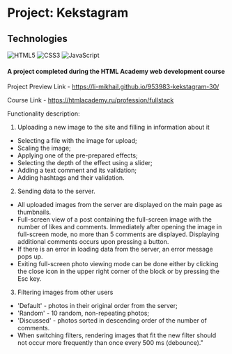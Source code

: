 # Project: Kekstagram

## Technologies
![HTML5](https://img.shields.io/badge/-HTML5-e34f26?logo=html5&logoColor=white)
![CSS3](https://img.shields.io/badge/-CSS3-1572b6?logo=css3&logoColor=white)
![JavaScript](https://img.shields.io/badge/-JavaScript-f7df1e?logo=javaScript&logoColor=black)

#### **A project completed during the HTML Academy web development course**

Project Preview Link - https://li-mikhail.github.io/953983-kekstagram-30/

Course Link - https://htmlacademy.ru/profession/fullstack

Functionality description:

1. Uploading a new image to the site and filling in information about it
- Selecting a file with the image for upload;
- Scaling the image;
- Applying one of the pre-prepared effects;
- Selecting the depth of the effect using a slider;
- Adding a text comment and its validation;
- Adding hashtags and their validation.

2. Sending data to the server.
- All uploaded images from the server are displayed on the main page as thumbnails.
- Full-screen view of a post containing the full-screen image with the number of likes and comments. Immediately after opening the image in full-screen mode, no more than 5 comments are displayed. Displaying additional comments occurs upon pressing a button.
- If there is an error in loading data from the server, an error message pops up.
- Exiting full-screen photo viewing mode can be done either by clicking the close icon in the upper right corner of the block or by pressing the Esc key.

3. Filtering images from other users
- 'Default' - photos in their original order from the server;
- 'Random' - 10 random, non-repeating photos;
- 'Discussed' - photos sorted in descending order of the number of comments.
- When switching filters, rendering images that fit the new filter should not occur more frequently than once every 500 ms (debounce)."
